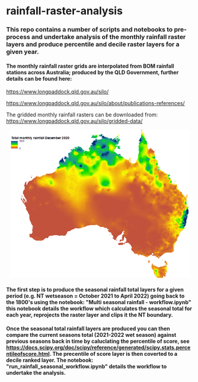 # rainfall-raster-analysis
### This repo contains a number of scripts and notebooks to pre-process and undertake analysis of the monthly rainfall raster layers and produce percentile and decile raster layers for a given year. 

#### The monthly rainfall raster grids are interpolated from BOM rainfall stations across Australia; produced by the QLD Government, further details can be found here:
https://www.longpaddock.qld.gov.au/silo/ 

https://www.longpaddock.qld.gov.au/silo/about/publications-references/

The gridded monthly rainfall rasters can be downloaded from: https://www.longpaddock.qld.gov.au/silo/gridded-data/ 
<p align="center">
<img src="https://github.com/gwstaben/rainfall-raster-analysis/blob/main/png/month_rainfall.png" width="485" height="400">
</p>

#### The first step is to produce the seasonal rainfall total layers for a given period (e.g. NT wetseason = October 2021 to April 2022) going back to the 1800's using the notebook: "Multi seasonal rainfall - workflow.ipynb" this notebook details the workflow which calculates the seasonal total for each year, reprojects the raster layer and clips it the NT boundary.   

#### Once the seasonal total rainfall layers are produced you can then compare the current seasons total (2021-2022 wet season) against previous seasons back in time by caluclating the percentile of score, see https://docs.scipy.org/doc/scipy/reference/generated/scipy.stats.percentileofscore.html. The precentile of score layer is then coverted to a decile ranked layer. The notebook: "run_rainfall_seasonal_workflow.ipynb" details the workflow to undertake the analysis.     

